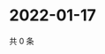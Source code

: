 # 2022-01-17

共 0 条

<!-- BEGIN WEIBO -->
<!-- 最后更新时间 Mon Jan 17 2022 17:10:23 GMT+0800 (China Standard Time) -->

<!-- END WEIBO -->
